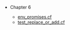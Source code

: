 * Chapter 6

  * [env_promises.cf](/code/ch06/env_promises.cf.html)
  * [test_replace_or_add.cf](/code/ch06/test_replace_or_add.cf.html)

